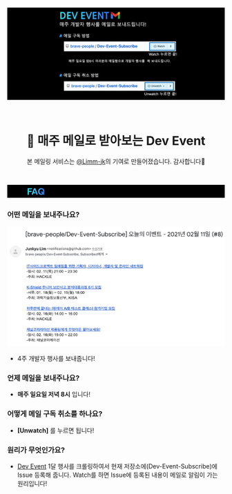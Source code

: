 ![](./static/21_02_14_1742_2.png)

<br />
<div align=center>
 <h1> 📧  매주 메일로 받아보는 Dev Event </h1>

 본 메일링 서비스는 [@Limm-jk](https://github.com/Limm-jk)의 기여로 만들어졌습니다. 감사합니다🙏
</div>
<br />

![](./static/faq.png)

### 어떤 메일을 보내주나요?

![](./static/email.png)

- 4주 개발자 행사를 보내줍니다!

### 언제 메일을 보내주나요?

- __매주 일요일 저녁 8시__ 입니다!

### 어떻게 메일 구독 취소를 하나요?

- __[Unwatch]__ 를 누르면 됩니다!

### 원리가 무엇인가요?

- [Dev Event](https://github.com/brave-people/Dev-Event) 1달 행사를 크롤링하여서 현재 저장소에(Dev-Event-Subscribe)에 Issue 등록해 줍니다. Watch를 하면 Issue에 등록된 내용이 메일로 알림이 가는 원리입니다! 
